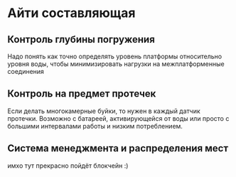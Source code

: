 # Айти составляющая

## Контроль глубины погружения

Надо понять как точно определять уровень платформы относительно уровня воды, чтобы минимизировать нагрузки на межплатформенные соединения


## Контроль на предмет протечек

Если делать многокамерные буйки, то нужен в каждый датчик протечки.
Возможно с батареей, активирующейся от воды или просто с большими интервалами работы и низким потреблением.

## Система менеджмента и распределения мест

имхо тут прекрасно пойдёт блокчейн :)